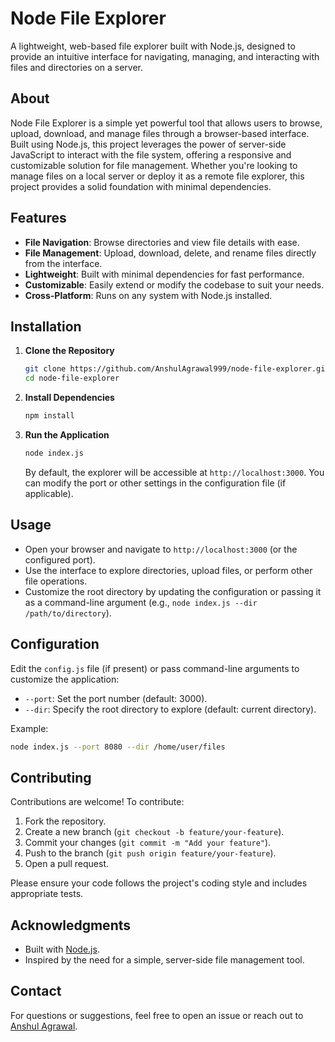 # Node File Explorer

A lightweight, web-based file explorer built with Node.js, designed to provide an intuitive interface for navigating, managing, and interacting with files and directories on a server.

## About

Node File Explorer is a simple yet powerful tool that allows users to browse, upload, download, and manage files through a browser-based interface. Built using Node.js, this project leverages the power of server-side JavaScript to interact with the file system, offering a responsive and customizable solution for file management. Whether you're looking to manage files on a local server or deploy it as a remote file explorer, this project provides a solid foundation with minimal dependencies.

## Features

- **File Navigation**: Browse directories and view file details with ease.
- **File Management**: Upload, download, delete, and rename files directly from the interface.
- **Lightweight**: Built with minimal dependencies for fast performance.
- **Customizable**: Easily extend or modify the codebase to suit your needs.
- **Cross-Platform**: Runs on any system with Node.js installed.

## Installation

1. **Clone the Repository**
   ```bash
   git clone https://github.com/AnshulAgrawal999/node-file-explorer.git
   cd node-file-explorer
   ```

2. **Install Dependencies**
   ```bash
   npm install
   ```

3. **Run the Application**
   ```bash
   node index.js
   ```
   By default, the explorer will be accessible at `http://localhost:3000`. You can modify the port or other settings in the configuration file (if applicable).

## Usage

- Open your browser and navigate to `http://localhost:3000` (or the configured port).
- Use the interface to explore directories, upload files, or perform other file operations.
- Customize the root directory by updating the configuration or passing it as a command-line argument (e.g., `node index.js --dir /path/to/directory`).

## Configuration

Edit the `config.js` file (if present) or pass command-line arguments to customize the application:

- `--port`: Set the port number (default: 3000).
- `--dir`: Specify the root directory to explore (default: current directory).

Example:
```bash
node index.js --port 8080 --dir /home/user/files
```

## Contributing

Contributions are welcome! To contribute:

1. Fork the repository.
2. Create a new branch (`git checkout -b feature/your-feature`).
3. Commit your changes (`git commit -m "Add your feature"`).
4. Push to the branch (`git push origin feature/your-feature`).
5. Open a pull request.

Please ensure your code follows the project's coding style and includes appropriate tests.

## Acknowledgments

- Built with [Node.js](https://nodejs.org/).
- Inspired by the need for a simple, server-side file management tool.

## Contact

For questions or suggestions, feel free to open an issue or reach out to [Anshul Agrawal](https://github.com/AnshulAgrawal999).
```
